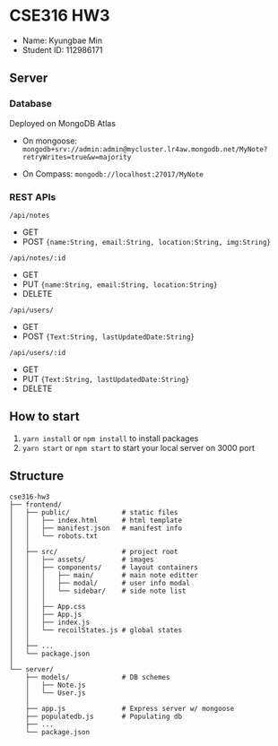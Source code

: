 # CSE316 HW3

-   Name: Kyungbae Min
-   Student ID: 112986171

## Server

### Database

Deployed on MongoDB Atlas

-   On mongoose: `mongodb+srv://admin:admin@mycluster.lr4aw.mongodb.net/MyNote?retryWrites=true&w=majority`

-   On Compass: `mongodb://localhost:27017/MyNote`

### REST APIs

`/api/notes`

-   GET
-   POST `{name:String, email:String, location:String, img:String}`

`/api/notes/:id`

-   GET
-   PUT `{name:String, email:String, location:String}`
-   DELETE

`/api/users/`

-   GET
-   POST `{Text:String, lastUpdatedDate:String}`

`/api/users/:id`

-   GET
-   PUT `{Text:String, lastUpdatedDate:String}`
-   DELETE

## How to start

1. `yarn install` or `npm install` to install packages
2. `yarn start` or `npm start` to start your local server on 3000 port

## Structure

```
cse316-hw3
├── frontend/
│   ├── public/             # static files
│   │   ├── index.html      # html template
│   │   ├── manifest.json   # manifest info
│   │   └── robots.txt
│   │
│   ├── src/                # project root
│   │   ├── assets/         # images
│   │   ├── components/     # layout containers
│   │   │   ├── main/       # main note editter
│   │   │   ├── modal/      # user info modal
│   │   │   └── sidebar/    # side note list
│   │   │
│   │   ├── App.css
│   │   ├── App.js
│   │   ├── index.js
│   │   └── recoilStates.js # global states
│   │
│   ├── ...
│   └── package.json
│
└── server/
    ├── models/             # DB schemes
    │   ├── Note.js
    │   └── User.js
    │
    ├── app.js              # Express server w/ mongoose
    ├── populatedb.js       # Populating db
    ├── ...
    └── package.json

```

